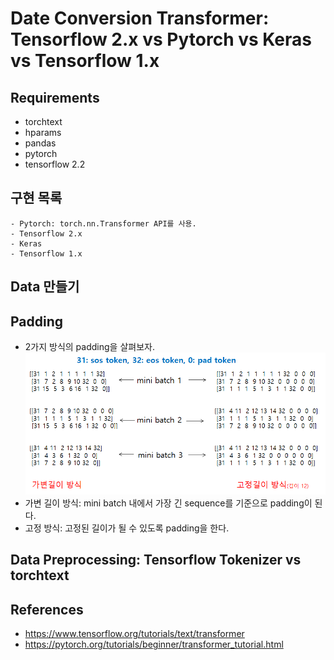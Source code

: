 # Date Conversion Transformer: Tensorflow 2.x vs Pytorch vs Keras vs Tensorflow 1.x

## Requirements
- torchtext
- hparams
- pandas
- pytorch
- tensorflow 2.2


## 구현 목록
	- Pytorch: torch.nn.Transformer API를 사용.
	- Tensorflow 2.x
	- Keras
	- Tensorflow 1.x

## Data 만들기

## Padding
- 2가지 방식의 padding을 살펴보자.
![padding](./padding.png)
- 가변 길이 방식: mini batch 내에서 가장 긴 sequence를 기준으로 padding이 된다.
- 고정 방식: 고정된 길이가 될 수 있도록 padding을 한다.

## Data Preprocessing: Tensorflow Tokenizer vs torchtext




## References
- <https://www.tensorflow.org/tutorials/text/transformer>
- <https://pytorch.org/tutorials/beginner/transformer_tutorial.html>